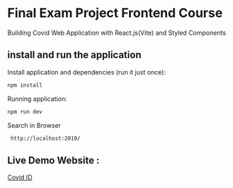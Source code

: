 # Final Exam Project Frontend Course

Building Covid Web Application with React.js(Vite) and Styled Components

## install and run the application

Install application and dependencies (run it just once):

```bash
npm install
```

Running application:

```bash
npm run dev
```
Search in Browser

```bash
 http://localhost:2019/
```

## Live Demo Website :
[Covid ID](https://movie-app-zdacoder.vercel.app/)
